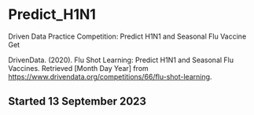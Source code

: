 # Predict_H1N1
Driven Data Practice Competition: Predict H1N1 and Seasonal Flu Vaccine Get

DrivenData. (2020). Flu Shot Learning: Predict H1N1 and Seasonal Flu Vaccines. Retrieved [Month Day Year] from https://www.drivendata.org/competitions/66/flu-shot-learning.

## Started 13 September 2023

